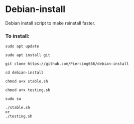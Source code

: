 # Debian-install
Debian install script to make reinstall faster. 
 
### To install:

```
sudo apt update

sudo apt install git

git clone https://github.com/Piercing666/debian-install

cd debian-install

chmod u+x stable.sh

chmod u+x testing.sh

sudo su

./stable.sh
or
./testing.sh


```

